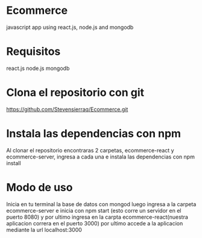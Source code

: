 # Ecommerce
javascript app using react.js, node.js and mongodb 

# Requisitos
react.js
node.js
mongodb

# Clona el repositorio con git
https://github.com/Stevensierraq/Ecommerce.git

# Instala las dependencias con npm
Al clonar el repositorio encontraras 2 carpetas, ecommerce-react y ecommerce-server, ingresa a cada una e instala las dependencias con npm install

# Modo de uso
Inicia en tu terminal la base de datos con mongod luego ingresa a la carpeta ecommerce-server e inicia con npm start (esto corre un servidor en el puerto 8080) y por ultimo ingresa en la carpta ecommerce-react(nuestra aplicacion correra en el puerto 3000)
por ultimo accede a la aplicacion mediante la url localhost:3000

